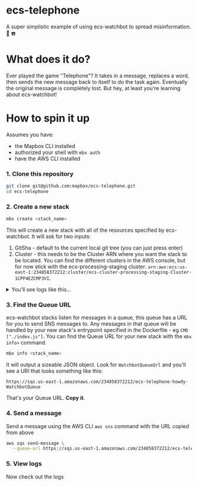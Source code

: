 # ecs-telephone

A super simplistic example of using ecs-watchbot to spread misinformation. :robot: :telephone:

# What does it do?

Ever played the game "Telephone"? It takes in a message, replaces a word, then sends the new message back to itself to do the task again. Eventually the original message is completely lost. But hey, at least you're learning about ecs-watchbot!

# How to spin it up

Assumes you have:

* the Mapbox CLI installed
* authorized your shell with `mbx auth`
* have the AWS CLI installed

### 1. Clone this repository

```bash
git clone git@github.com:mapbox/ecs-telephone.git
cd ecs-telephone
```

### 2. Create a new stack

```bash
mbx create <stack_name>
```

This will create a new stack with all of the resources specified by ecs-watchbot. It will ask for two inputs:

1. GitSha - default to the current local git tree (you can just press enter)
1. Cluster - this needs to be the Cluster ARN where you want the stack to be located. You can find the different clusters in the AWS console, but for now stick with the ecs-processing-staging cluster: `arn:aws:ecs:us-east-1:234858372212:cluster/ecs-cluster-processing-staging-Cluster-1CPP4EZCMP3VI`.

<details>
<summary>You'll see logs like this...</summary>

<pre></code>~/mapbox/ecs-telephone[master]$ mbx create howdy
23:28:03Z us-east-1: creating stack ecs-telephone-howdy
? Saved configurations New configuration
? GitSha: 87bb477ec710c8f7226b364dd465fa1a30227726
? Cluster: arn:aws:ecs:us-east-1:234858372212:cluster/ecs-cluster-processing-staging-Cluster-1CPP4EZCMP3VI
? Ready to create the stack? Yes
23:28:15Z us-east-1: CREATE_IN_PROGRESS ecs-telephone-howdy: User Initiated
23:28:17Z us-east-1: CREATE_IN_PROGRESS WatchbotDeadLetterQueue
23:28:19Z us-east-1: CREATE_IN_PROGRESS WatchbotNotificationTopic
23:28:19Z us-east-1: CREATE_IN_PROGRESS WatchbotTaskEventQueue
...
more
...
23:30:29Z us-east-1: CREATE_COMPLETE WatchbotService
23:30:29Z us-east-1: CREATE_COMPLETE WatchbotTaskEventQueuePolicy
23:30:32Z us-east-1: CREATE_COMPLETE ecs-telephone-howdy
</code></pre>

</details>

### 3. Find the Queue URL

ecs-watchbot stacks listen for messages in a queue, this queue has a URL for you to send SNS messages to. Any messages in that queue will be handled by your new stack's entrypoint specified in the Dockerfile - eg `CMD ["./index.js"]`. You can find the Queue URL for your new stack with the `mbx info>` command.

```bash
mbx info <stack_name>
```

It will output a sizeable JSON object. Look for `WatchbotQueueUrl` and you'll see a URI that looks something like this:

```
https://sqs.us-east-1.amazonaws.com/234858372212/ecs-telephone-howdy-WatchbotQueue
```

That's your Queue URL. **Copy it**.

### 4. Send a message

Send a message using the AWS CLI `aws sns` command with the URL copied from above

```bash
aws sqs send-message \
  --queue-url https://sqs.us-east-1.amazonaws.com/234858372212/ecs-telephone-howdy-WatchbotQueue \ --message-body "hello how may I help you"
```

### 5. View logs

Now check out the logs
